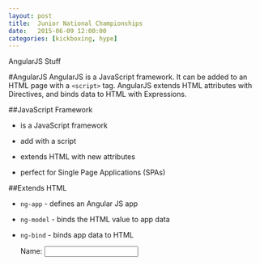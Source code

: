 ```yaml
---
layout: post
title:  Junior National Championships
date:   2015-06-09 12:00:00
categories: [kickboxing, hype]
---
```


AngularJS Stuff

#AngularJS
AngularJS is a JavaScript framework. It can be added to an HTML page with a `<script>` tag.
AngularJS extends HTML attributes with Directives, and binds data to HTML with Expressions.

##JavaScript Framework
* is a JavaScript framework
* add with a script

	<script src="http://ajax.googleapis.com/ajax/libs/angularjs/1.3.14/angular.min.js"></script>

* extends HTML with new attributes
* perfect for Single Page Applications (SPAs)

##Extends HTML
* `ng-app` - defines an Angular JS app
* `ng-model` - binds the HTML value to app data
* `ng-bind` - binds app data to HTML


    <div ng-app="">
        <p>Name: <input type="text" ng-model="name"></p>
        <p ng-bind="name"></p>
    </div>
